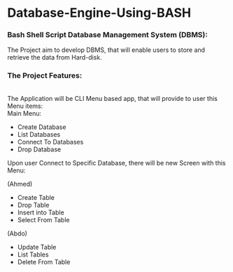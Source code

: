 # Database-Engine-Using-BASH

### Bash Shell Script Database Management System (DBMS):

The Project aim to develop DBMS, that will enable users to store and retrieve the data from Hard-disk.

### The Project Features:
<br>The Application will be CLI Menu based app, that will provide to user this Menu items:
<br>Main Menu:
- Create Database
- List Databases
- Connect To Databases
- Drop Database

Upon user Connect to Specific Database, there will be new Screen with this Menu:

(Ahmed)
- Create Table 
- Drop Table
- Insert into Table
- Select From Table

(Abdo)

- Update Table
- List Tables
- Delete From Table
